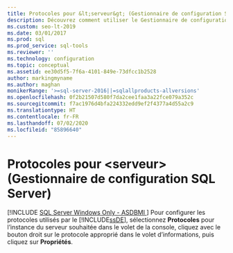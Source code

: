 ```yaml
---
title: Protocoles pour &lt;serveur&gt; (Gestionnaire de configuration SQL Server)
description: Découvrez comment utiliser le Gestionnaire de configuration SQL Server pour configurer les protocoles utilisés par le Moteur de base de données.
ms.custom: seo-lt-2019
ms.date: 03/01/2017
ms.prod: sql
ms.prod_service: sql-tools
ms.reviewer: ''
ms.technology: configuration
ms.topic: conceptual
ms.assetid: ee30d5f5-7f6a-4101-849e-73dfcc1b2528
author: markingmyname
ms.author: maghan
monikerRange: '>=sql-server-2016||=sqlallproducts-allversions'
ms.openlocfilehash: 0f2b21507d580f7da2cee1faa3a22fce079a352c
ms.sourcegitcommit: f7ac1976d4bfa224332edd9ef2f4377a4d55a2c9
ms.translationtype: HT
ms.contentlocale: fr-FR
ms.lasthandoff: 07/02/2020
ms.locfileid: "85896640"
---
```

# <a name="protocols-for-ltservergt-sql-server-configuration-manager"></a>Protocoles pour &lt;serveur&gt; (Gestionnaire de configuration SQL Server)
[!INCLUDE [SQL Server Windows Only - ASDBMI ](../../includes/applies-to-version/sql-windows-only-asdbmi.md)]
  Pour configurer les protocoles utilisés par le [!INCLUDE[ssDE](../../includes/ssde-md.md)], sélectionnez **Protocoles** pour l’instance du serveur souhaitée dans le volet de la console, cliquez avec le bouton droit sur le protocole approprié dans le volet d’informations, puis cliquez sur **Propriétés**.  
  
  
